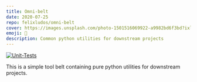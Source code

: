 ```yaml
---
title: Omni-belt
date: 2020-07-25
repo: felixludos/omni-belt
cover: https://images.unsplash.com/photo-1501516069922-a9982bd6f3bd?ixlib=rb-1.2.1&q=85&fm=jpg&crop=entropy&cs=srgb&w=1440
emoji: 🔧
description: Common python utilities for downstream projects
---
```


[![Unit-Tests](https://github.com/felixludos/omni-belt/actions/workflows/tests.yaml/badge.svg)](https://github.com/felixludos/omni-belt/actions/workflows/tests.yaml)

This is a simple tool belt containing pure python utilities for downstream projects.
